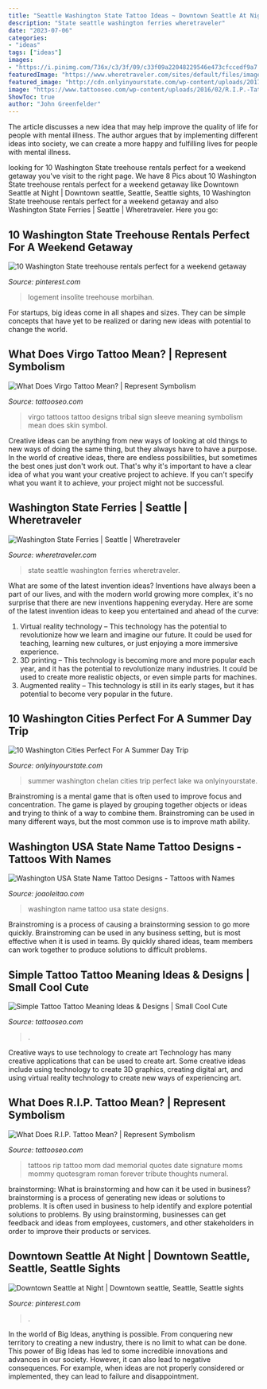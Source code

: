 ```yaml
---
title: "Seattle Washington State Tattoo Ideas ~ Downtown Seattle At Night"
description: "State seattle washington ferries wheretraveler"
date: "2023-07-06"
categories:
- "ideas"
tags: ["ideas"]
images:
- "https://i.pinimg.com/736x/c3/3f/09/c33f09a22048229546e473cfccedf9a7.jpg"
featuredImage: "https://www.wheretraveler.com/sites/default/files/images/6924722161_c7cc8b37ba_o.jpg"
featured_image: "http://cdn.onlyinyourstate.com/wp-content/uploads/2017/06/18425200_1522888287730952_2950178270146142833_n-700x465.jpg"
image: "https://www.tattooseo.com/wp-content/uploads/2016/02/R.I.P.-Tattoos-3.jpg"
ShowToc: true
author: "John Greenfelder"
---
```



The article discusses a new idea that may help improve the quality of life for people with mental illness. The author argues that by implementing different ideas into society, we can create a more happy and fulfilling lives for people with mental illness.

	

		
looking for 10 Washington State treehouse rentals perfect for a weekend getaway you've visit to the right page. We have 8 Pics about 10 Washington State treehouse rentals perfect for a weekend getaway like Downtown Seattle at Night | Downtown seattle, Seattle, Seattle sights, 10 Washington State treehouse rentals perfect for a weekend getaway and also Washington State Ferries | Seattle | Wheretraveler. Here you go:
		
    
## 10 Washington State Treehouse Rentals Perfect For A Weekend Getaway

<img loading=lazy src="https://i.pinimg.com/736x/c3/3f/09/c33f09a22048229546e473cfccedf9a7.jpg" onerror="this.onerror=null;this.src='https://tse1.mm.bing.net/th?id=OIP.bD9_lTCVVrK_Mmm9h6h-qwHaDj&amp;pid=15.1';" alt="10 Washington State treehouse rentals perfect for a weekend getaway">

_Source: pinterest.com_

>logement insolite treehouse morbihan. 

	

For startups, big ideas come in all shapes and sizes. They can be simple concepts that have yet to be realized or daring new ideas with potential to change the world.

    
## What Does Virgo Tattoo Mean? | Represent Symbolism

<img loading=lazy src="https://www.tattooseo.com/wp-content/uploads/2016/04/Virgo-Tattoos-3.jpg" onerror="this.onerror=null;this.src='https://tse4.mm.bing.net/th?id=OIP.qmhzTsQa22FEptF7J0acWAAAAA&amp;pid=15.1';" alt="What Does Virgo Tattoo Mean? | Represent Symbolism">

_Source: tattooseo.com_

>virgo tattoos tattoo designs tribal sign sleeve meaning symbolism mean does skin symbol. 

	

Creative ideas can be anything from new ways of looking at old things to new ways of doing the same thing, but they always have to have a purpose. In the world of creative ideas, there are endless possibilities, but sometimes the best ones just don't work out. That's why it's important to have a clear idea of what you want your creative project to achieve. If you can't specify what you want it to achieve, your project might not be successful.

    
## Washington State Ferries | Seattle | Wheretraveler

<img loading=lazy src="https://www.wheretraveler.com/sites/default/files/images/6924722161_c7cc8b37ba_o.jpg" onerror="this.onerror=null;this.src='https://tse2.mm.bing.net/th?id=OIP.1HaY_HpNeq8d4oFZstDZtQHaE5&amp;pid=15.1';" alt="Washington State Ferries | Seattle | Wheretraveler">

_Source: wheretraveler.com_

>state seattle washington ferries wheretraveler. 

	

What are some of the latest invention ideas?
Inventions have always been a part of our lives, and with the modern world growing more complex, it's no surprise that there are new inventions happening everyday. Here are some of the latest invention ideas to keep you entertained and ahead of the curve: 
1. Virtual reality technology – This technology has the potential to revolutionize how we learn and imagine our future. It could be used for teaching, learning new cultures, or just enjoying a more immersive experience. 
2. 3D printing – This technology is becoming more and more popular each year, and it has the potential to revolutionize many industries. It could be used to create more realistic objects, or even simple parts for machines. 
3. Augmented reality – This technology is still in its early stages, but it has potential to become very popular in the future.

    
## 10 Washington Cities Perfect For A Summer Day Trip

<img loading=lazy src="http://cdn.onlyinyourstate.com/wp-content/uploads/2017/06/18425200_1522888287730952_2950178270146142833_n-700x465.jpg" onerror="this.onerror=null;this.src='https://tse2.mm.bing.net/th?id=OIP.m3isAldhaiCXoY_sb0dKhQHaE6&amp;pid=15.1';" alt="10 Washington Cities Perfect For A Summer Day Trip">

_Source: onlyinyourstate.com_

>summer washington chelan cities trip perfect lake wa onlyinyourstate. 

	

Brainstroming is a mental game that is often used to improve focus and concentration. The game is played by grouping together objects or ideas and trying to think of a way to combine them. Brainstroming can be used in many different ways, but the most common use is to improve math ability.

    
## Washington USA State Name Tattoo Designs - Tattoos With Names

<img loading=lazy src="https://www.joaoleitao.com/tattoo-name/files/usa-states/tattoo-design-usa-state-washington-06.png" onerror="this.onerror=null;this.src='https://tse3.mm.bing.net/th?id=OIP.mKXW7_vClW3nSTrA4MxSkwHaEN&amp;pid=15.1';" alt="Washington USA State Name Tattoo Designs - Tattoos with Names">

_Source: joaoleitao.com_

>washington name tattoo usa state designs. 

	

Brainstroming is a process of causing a brainstorming session to go more quickly. Brainstroming can be used in any business setting, but is most effective when it is used in teams. By quickly shared ideas, team members can work together to produce solutions to difficult problems.

    
## Simple Tattoo Tattoo Meaning Ideas &amp; Designs | Small Cool Cute

<img loading=lazy src="https://www.tattooseo.com/wp-content/uploads/2017/09/simple-tattoos-18.jpg" onerror="this.onerror=null;this.src='https://tse4.mm.bing.net/th?id=OIP._8hIw1v1WBW31CnTxdcnKgHaJ3&amp;pid=15.1';" alt="Simple Tattoo Tattoo Meaning Ideas &amp; Designs | Small Cool Cute">

_Source: tattooseo.com_

>. 

	

Creative ways to use technology to create art
Technology has many creative applications that can be used to create art. Some creative ideas include using technology to create 3D graphics, creating digital art, and using virtual reality technology to create new ways of experiencing art.

    
## What Does R.I.P. Tattoo Mean? | Represent Symbolism

<img loading=lazy src="https://www.tattooseo.com/wp-content/uploads/2016/02/R.I.P.-Tattoos-3.jpg" onerror="this.onerror=null;this.src='https://tse4.mm.bing.net/th?id=OIP.4KG0TEW4FqjZEmSwUPHingAAAA&amp;pid=15.1';" alt="What Does R.I.P. Tattoo Mean? | Represent Symbolism">

_Source: tattooseo.com_

>tattoos rip tattoo mom dad memorial quotes date signature moms mommy quotesgram roman forever tribute thoughts numeral. 

	

brainstorming: What is brainstorming and how can it be used in business?
brainstorming is a process of generating new ideas or solutions to problems. It is often used in business to help identify and explore potential solutions to problems. By using brainstorming, businesses can get feedback and ideas from employees, customers, and other stakeholders in order to improve their products or services.

    
## Downtown Seattle At Night | Downtown Seattle, Seattle, Seattle Sights

<img loading=lazy src="https://i.pinimg.com/736x/e6/b8/03/e6b803e4b9abc26b4260f0db963393d8.jpg" onerror="this.onerror=null;this.src='https://tse3.mm.bing.net/th?id=OIP.VdXNfwVzOx9TnTk0rVBgSAHaHa&amp;pid=15.1';" alt="Downtown Seattle at Night | Downtown seattle, Seattle, Seattle sights">

_Source: pinterest.com_

>. 

	

In the world of Big Ideas, anything is possible. From conquering new territory to creating a new industry, there is no limit to what can be done. This power of Big Ideas has led to some incredible innovations and advances in our society. However, it can also lead to negative consequences. For example, when ideas are not properly considered or implemented, they can lead to failure and disappointment.

